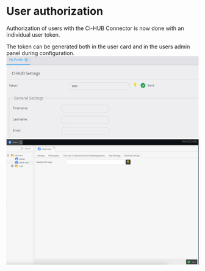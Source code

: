 # User authorization
Authorization of users with the Ci-HUB Connector is now done with an individual user token.

The token can be generated both in the user card and in the users admin panel during configuration.
![My Profile](images/token.png "My Profile")
![Users Admin Panel](images/delivery_settings.png "Users Admin Panel")